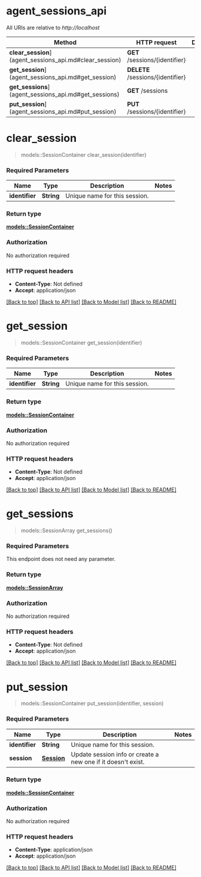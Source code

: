 # agent_sessions_api

All URIs are relative to *http://localhost*

Method | HTTP request | Description
------------- | ------------- | -------------
**clear_session**](agent_sessions_api.md#clear_session) | **GET** /sessions/{identifier} | 
**get_session**](agent_sessions_api.md#get_session) | **DELETE** /sessions/{identifier} | 
**get_sessions**](agent_sessions_api.md#get_sessions) | **GET** /sessions | 
**put_session**](agent_sessions_api.md#put_session) | **PUT** /sessions/{identifier} | 


# **clear_session**
> models::SessionContainer clear_session(identifier)


### Required Parameters

Name | Type | Description  | Notes
------------- | ------------- | ------------- | -------------
  **identifier** | **String**| Unique name for this session. | 

### Return type

[**models::SessionContainer**](SessionContainer.md)

### Authorization

No authorization required

### HTTP request headers

 - **Content-Type**: Not defined
 - **Accept**: application/json

[[Back to top]](#) [[Back to API list]](../README.md#documentation-for-api-endpoints) [[Back to Model list]](../README.md#documentation-for-models) [[Back to README]](../README.md)

# **get_session**
> models::SessionContainer get_session(identifier)


### Required Parameters

Name | Type | Description  | Notes
------------- | ------------- | ------------- | -------------
  **identifier** | **String**| Unique name for this session. | 

### Return type

[**models::SessionContainer**](SessionContainer.md)

### Authorization

No authorization required

### HTTP request headers

 - **Content-Type**: Not defined
 - **Accept**: application/json

[[Back to top]](#) [[Back to API list]](../README.md#documentation-for-api-endpoints) [[Back to Model list]](../README.md#documentation-for-models) [[Back to README]](../README.md)

# **get_sessions**
> models::SessionArray get_sessions()


### Required Parameters
This endpoint does not need any parameter.

### Return type

[**models::SessionArray**](SessionArray.md)

### Authorization

No authorization required

### HTTP request headers

 - **Content-Type**: Not defined
 - **Accept**: application/json

[[Back to top]](#) [[Back to API list]](../README.md#documentation-for-api-endpoints) [[Back to Model list]](../README.md#documentation-for-models) [[Back to README]](../README.md)

# **put_session**
> models::SessionContainer put_session(identifier, session)


### Required Parameters

Name | Type | Description  | Notes
------------- | ------------- | ------------- | -------------
  **identifier** | **String**| Unique name for this session. | 
  **session** | [**Session**](Session.md)| Update session info or create a new one if it doesn't exist. | 

### Return type

[**models::SessionContainer**](SessionContainer.md)

### Authorization

No authorization required

### HTTP request headers

 - **Content-Type**: application/json
 - **Accept**: application/json

[[Back to top]](#) [[Back to API list]](../README.md#documentation-for-api-endpoints) [[Back to Model list]](../README.md#documentation-for-models) [[Back to README]](../README.md)

